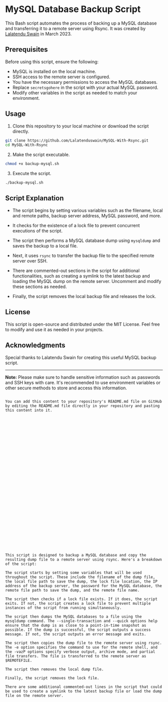 # MySQL Database Backup Script

This Bash script automates the process of backing up a MySQL database and transferring it to a remote server using Rsync. It was created by [Lalatendu Swain](https://github.com/Lalatenduswain) in March 2023.

## Prerequisites

Before using this script, ensure the following:

- MySQL is installed on the local machine.
- SSH access to the remote server is configured.
- You have the necessary permissions to access the MySQL databases.
- Replace `secretsgohere` in the script with your actual MySQL password.
- Modify other variables in the script as needed to match your environment.

## Usage

1. Clone this repository to your local machine or download the script directly.

```bash
git clone https://github.com/Lalatenduswain/MySQL-With-Rsync.git
cd MySQL-With-Rsync
```

2. Make the script executable.

```bash
chmod +x backup-mysql.sh
```

3. Execute the script.

```bash
./backup-mysql.sh
```

## Script Explanation

- The script begins by setting various variables such as the filename, local and remote paths, backup server address, MySQL password, and more.

- It checks for the existence of a lock file to prevent concurrent executions of the script.

- The script then performs a MySQL database dump using `mysqldump` and saves the backup to a local file.

- Next, it uses `rsync` to transfer the backup file to the specified remote server over SSH.

- There are commented-out sections in the script for additional functionalities, such as creating a symlink to the latest backup and loading the MySQL dump on the remote server. Uncomment and modify these sections as needed.

- Finally, the script removes the local backup file and releases the lock.

## License

This script is open-source and distributed under the MIT License. Feel free to modify and use it as needed in your projects.

## Acknowledgments

Special thanks to Lalatendu Swain for creating this useful MySQL backup script.

---

**Note:** Please make sure to handle sensitive information such as passwords and SSH keys with care. It's recommended to use environment variables or other secure methods to store and access this information.
```

You can add this content to your repository's README.md file on GitHub by editing the README.md file directly in your repository and pasting this content into it.
































This script is designed to backup a MySQL database and copy the resulting dump file to a remote server using rsync. Here's a breakdown of the script:

The script starts by setting some variables that will be used throughout the script. These include the filename of the dump file, the local file path to save the dump, the lock file location, the IP address of the backup server, the password for the MySQL database, the remote file path to save the dump, and the remote file name.

The script then checks if a lock file exists. If it does, the script exits. If not, the script creates a lock file to prevent multiple instances of the script from running simultaneously.

The script then dumps the MySQL databases to a file using the mysqldump command. The --single-transaction and --quick options help ensure that the dump is as close to a point-in-time snapshot as possible. If the dump is successful, the script outputs a success message. If not, the script outputs an error message and exits.

The script then copies the dump file to the remote server using rsync. The -e option specifies the command to use for the remote shell, and the -vazP options specify verbose output, archive mode, and partial file transfers. The file is transferred to the remote server as $REMOTEFILE.

The script then removes the local dump file.

Finally, the script removes the lock file.

There are some additional commented-out lines in the script that could be used to create a symlink to the latest backup file or load the dump file on the remote server.
